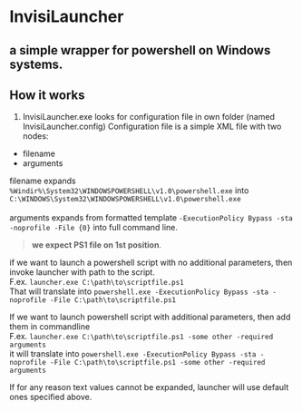 # InvisiLauncher

## a simple wrapper for powershell on Windows systems.

## How it works
1. InvisiLauncher.exe looks for configuration file in own folder (named InvisiLauncher.config)
Configuration file is a simple XML file with two nodes:
- filename
- arguments

filename expands ```%Windir%\System32\WINDOWSPOWERSHELL\v1.0\powershell.exe``` into ```C:\WINDOWS\System32\WINDOWSPOWERSHELL\v1.0\powershell.exe```\
\
arguments expands from formatted template ```-ExecutionPolicy Bypass -sta -noprofile -File {0}``` into full command line.
> **we expect PS1 file on 1st position**.

if we want to launch a powershell script with no additional parameters, then invoke launcher with path to the script.\
F.ex. ```launcher.exe C:\path\to\scriptfile.ps1```\
That will translate into ```powershell.exe -ExecutionPolicy Bypass -sta -noprofile -File C:\path\to\scriptfile.ps1```

If we want to launch powershell script with additional parameters, then add them in commandline\
F.ex. ```launcher.exe C:\path\to\scriptfile.ps1 -some other -required arguments```\
it will translate into ```powershell.exe -ExecutionPolicy Bypass -sta -noprofile -File C:\path\to\scriptfile.ps1 -some other -required arguments```

If for any reason text values cannot be expanded, launcher will use default ones specified above.
